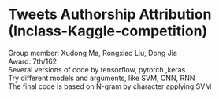 # Tweets Authorship Attribution (Inclass-Kaggle-competition)
Group member: Xudong Ma, Rongxiao Liu, Dong Jia\
Award: 7th/162\
Several versions of code by tensorflow, pytorch ,keras\
Try different models and arguments, like SVM, CNN, RNN\
The final code is based on N-gram by character applying SVM
